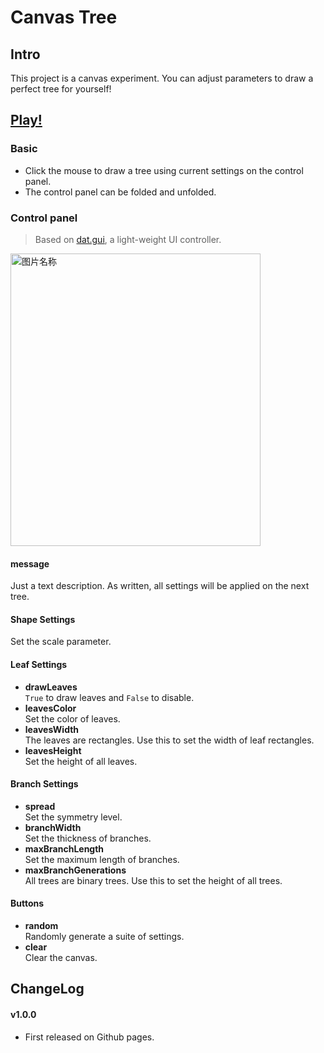 # Canvas Tree

## Intro
This project is a canvas experiment. You can adjust parameters to draw a perfect tree for yourself!  

## [Play!](https://zohofrank.github.io/canvas-tree/)
### Basic
* Click the mouse to draw a tree using current settings on the control panel.
* The control panel can be folded and unfolded.
### Control panel
> Based on [dat.gui](https://workshop.chromeexperiments.com/examples/gui/#1--Basic-Usage), a light-weight UI controller.

<img src="http://ww3.sinaimg.cn/large/72f96cbajw1f7s72en2azj20m20q0acu.jpg" width = "400" height = "468" alt="图片名称" align=center />

#### message
Just a text description. As written, all settings will be applied on the next tree.

#### Shape Settings
Set the scale parameter.

#### Leaf Settings
* **drawLeaves**  
`True` to draw leaves and `False` to disable.
* **leavesColor**  
Set the color of leaves.
* **leavesWidth**  
The leaves are rectangles. Use this to set the width of leaf rectangles.
* **leavesHeight**  
Set the height of all leaves.

#### Branch Settings
* **spread**  
Set the symmetry level.
* **branchWidth**  
Set the thickness of branches.
* **maxBranchLength**  
Set the maximum length of branches.
* **maxBranchGenerations**  
All trees are binary trees. Use this to set the height of all trees.

#### Buttons
* **random**  
Randomly generate a suite of settings.
* **clear**  
Clear the canvas.

## ChangeLog
#### v1.0.0
* First released on Github pages.
